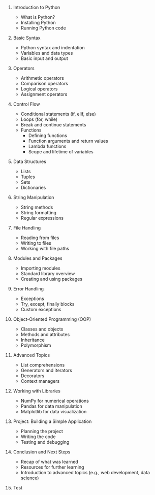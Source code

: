 
1. Introduction to Python
   - What is Python?
   - Installing Python
   - Running Python code

2. Basic Syntax
   - Python syntax and indentation
   - Variables and data types
   - Basic input and output

3. Operators
   - Arithmetic operators
   - Comparison operators
   - Logical operators
   - Assignment operators

4. Control Flow
   - Conditional statements (if, elif, else)
   - Loops (for, while)
   - Break and continue statements
   - Functions
     - Defining functions
     - Function arguments and return values
     - Lambda functions
     - Scope and lifetime of variables

5. Data Structures
   - Lists
   - Tuples
   - Sets
   - Dictionaries

6. String Manipulation
   - String methods
   - String formatting
   - Regular expressions

7. File Handling
   - Reading from files
   - Writing to files
   - Working with file paths

8. Modules and Packages
   - Importing modules
   - Standard library overview
   - Creating and using packages

9. Error Handling
   - Exceptions
   - Try, except, finally blocks
   - Custom exceptions

10. Object-Oriented Programming (OOP)
    - Classes and objects
    - Methods and attributes
    - Inheritance
    - Polymorphism

11. Advanced Topics
    - List comprehensions
    - Generators and iterators
    - Decorators
    - Context managers

12. Working with Libraries
    - NumPy for numerical operations
    - Pandas for data manipulation
    - Matplotlib for data visualization

13. Project: Building a Simple Application
    - Planning the project
    - Writing the code
    - Testing and debugging

14. Conclusion and Next Steps
    - Recap of what was learned
    - Resources for further learning
    - Introduction to advanced topics (e.g., web development, data science)

15. Test
